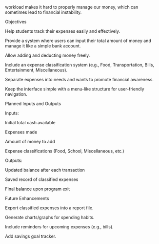 workload makes it hard to properly manage our money, which can sometimes lead to financial instability.

Objectives

Help students track their expenses easily and effectively.

Provide a system where users can input their total amount of money and manage it like a simple bank account.

Allow adding and deducting money freely.

Include an expense classification system (e.g., Food, Transportation, Bills, Entertainment, Miscellaneous).

Separate expenses into needs and wants to promote financial awareness.

Keep the interface simple with a menu-like structure for user-friendly navigation.

Planned Inputs and Outputs

Inputs:

Initial total cash available

Expenses made

Amount of money to add

Expense classifications (Food, School, Miscellaneous, etc.)

Outputs:

Updated balance after each transaction

Saved record of classified expenses

Final balance upon program exit

Future Enhancements

Export classified expenses into a report file.

Generate charts/graphs for spending habits.

Include reminders for upcoming expenses (e.g., bills).

Add savings goal tracker.
